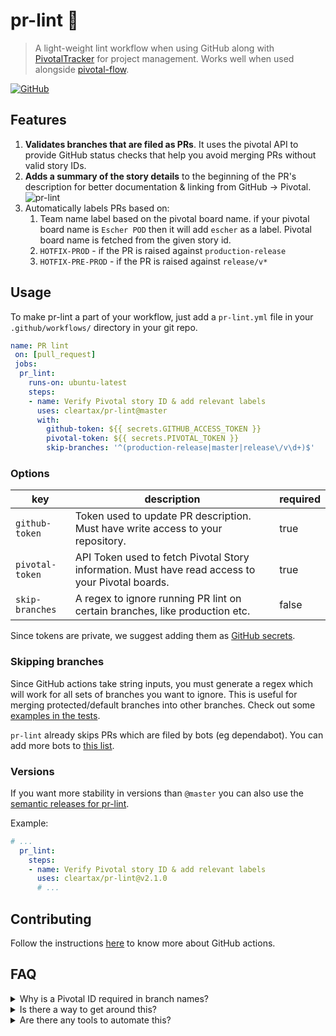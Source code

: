 # pr-lint 🧹

> A light-weight lint workflow when using GitHub along with [PivotalTracker][pivotal] for project management. Works well when used alongside [pivotal-flow][pivotal-flow].

[![GitHub](https://img.shields.io/github/license/cleartax/pivotal-flow?style=flat-square)](https://github.com/ClearTax/pivotal-flow/blob/master/LICENSE.md)

## Features

1. **Validates branches that are filed as PRs**. It uses the pivotal API to provide GitHub status checks that help you avoid merging PRs without valid story IDs.
1. **Adds a summary of the story details** to the beginning of the PR's description for better documentation & linking from GitHub → Pivotal. ![pr-lint](https://assets1.cleartax-cdn.com/cleargst-frontend/misc/1568800226_pr-lint.png)
1. Automatically labels PRs based on:
    1. Team name label based on the pivotal board name. if your pivotal board name is `Escher POD` then it will add `escher` as a label. Pivotal board name is fetched from the given story id.
    1. `HOTFIX-PROD` - if the PR is raised against `production-release`
    1. `HOTFIX-PRE-PROD` - if the PR is raised against `release/v*`

## Usage

To make pr-lint a part of your workflow, just add a `pr-lint.yml` file in your `.github/workflows/` directory in your git repo.

```yaml
name: PR lint
 on: [pull_request]
 jobs:
  pr_lint:
    runs-on: ubuntu-latest
    steps:
    - name: Verify Pivotal story ID & add relevant labels
      uses: cleartax/pr-lint@master
      with:
        github-token: ${{ secrets.GITHUB_ACCESS_TOKEN }}
        pivotal-token: ${{ secrets.PIVOTAL_TOKEN }}
        skip-branches: '^(production-release|master|release\/v\d+)$'
```

### Options

|key|description|required|
|---|---|---|
|`github-token`| Token used to update PR description. Must have write access to your repository.|true|
|`pivotal-token`|API Token used to fetch Pivotal Story information. Must have read access to your Pivotal boards.|true|
|`skip-branches`|A regex to ignore running PR lint on certain branches, like production etc.|false

Since tokens are private, we suggest adding them as [GitHub secrets](https://help.github.com/en/articles/virtual-environments-for-github-actions#creating-and-using-secrets-encrypted-variables).

### Skipping branches

Since GitHub actions take string inputs, you must generate a regex which will work for all sets of branches you want to ignore. This is useful for merging protected/default branches into other branches. Check out some [examples in the tests](https://github.com/ClearTax/pr-lint/blob/2bb72327ef04ab028caf84a099ffbc08b4dd0959/__tests__/utils.test.ts#L30-L41).

`pr-lint` already skips PRs which are filed by bots (eg dependabot). You can add more bots to [this list](https://github.com/ClearTax/pr-lint/blob/2bb72327ef04ab028caf84a099ffbc08b4dd0959/src/constants.ts#L4-L6).

### Versions

If you want more stability in versions than `@master` you can also use the [semantic releases for pr-lint](https://github.com/ClearTax/pr-lint/releases).

Example:

```yaml
# ...
  pr_lint:
    steps:
    - name: Verify Pivotal story ID & add relevant labels
      uses: cleartax/pr-lint@v2.1.0
      # ...
```

## Contributing

Follow the instructions [here](https://help.github.com/en/articles/creating-a-javascript-action#commit-and-push-your-action-to-github) to know more about GitHub actions.

## FAQ

<details>
  <summary>Why is a Pivotal ID required in branch names?</summary>

Pivotal id is required in order to:

- Automate change-logs and release notes ⚙️.
- Automate alerts to QA/Product teams and/or other external stake-holders 🔊.
- Help us retrospect the sprint progress 📈.

</details>

<details>
  <summary>Is there a way to get around this?</summary>
  Nope 🙅

</details>

<details>
  <summary>Are there any tools to automate this?</summary>

Yes, check out [pivotal-flow][pivotal-flow] 🚀
</details>

[pivotal]: https://www.pivotaltracker.com/features
[pivotal-flow]: https://github.com/ClearTax/pivotal-flow
